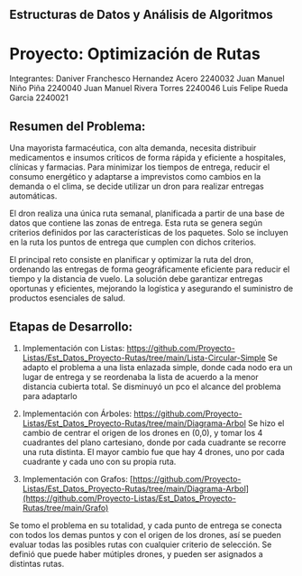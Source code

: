 ## Estructuras de Datos y Análisis de Algoritmos
# Proyecto: Optimización de Rutas

Integrantes:
Daniver Franchesco Hernandez Acero 2240032
Juan Manuel Niño Piña 2240040
Juan Manuel Rivera Torres 2240046
Luis Felipe Rueda Garcia 2240021

## Resumen del Problema:
Una mayorista farmacéutica, con alta demanda, necesita distribuir medicamentos e insumos críticos de forma rápida y eficiente a hospitales, clínicas y farmacias. Para minimizar los tiempos de entrega, reducir el consumo energético y adaptarse a imprevistos como cambios en la demanda o el clima, se decide utilizar un dron para realizar entregas automáticas.

El dron realiza una única ruta semanal, planificada a partir de una base de datos que contiene las zonas de entrega. Esta ruta se genera según criterios definidos por las características de los paquetes. Solo se incluyen en la ruta los puntos de entrega que cumplen con dichos criterios.

El principal reto consiste en planificar y optimizar la ruta del dron, ordenando las entregas de forma geográficamente eficiente para reducir el tiempo y la distancia de vuelo. La solución debe garantizar entregas oportunas y eficientes, mejorando la logística y asegurando el suministro de productos esenciales de salud.

## Etapas de Desarrollo:
1. Implementación con Listas: https://github.com/Proyecto-Listas/Est_Datos_Proyecto-Rutas/tree/main/Lista-Circular-Simple
Se adapto el problema a una lista enlazada simple, donde cada nodo era un lugar de entrega y se reordenaba la lista de acuerdo a la menor distancia cubierta total. Se disminuyó un pco el alcance del problema para adaptarlo

2. Implementación con Árboles: https://github.com/Proyecto-Listas/Est_Datos_Proyecto-Rutas/tree/main/Diagrama-Arbol
Se hizo el cambio de centrar el origen de los drones en (0,0), y tomar los 4 cuadrantes del plano cartesiano, donde por cada cuadrante se recorre una ruta distinta. El mayor cambio fue que hay 4 drones, uno por cada cuadrante y cada uno con su propia ruta.

3. Implementación con Grafos: [https://github.com/Proyecto-Listas/Est_Datos_Proyecto-Rutas/tree/main/Diagrama-Arbol](https://github.com/Proyecto-Listas/Est_Datos_Proyecto-Rutas/tree/main/Grafo)

Se tomo el problema en su totalidad, y cada punto de entrega se conecta con todos los demas puntos y con el origen de los drones, así se pueden evaluar todas las posibles rutas con cualquier criterio de selección. Se definió que puede haber mútiples drones, y pueden ser asignados a distintas rutas.
